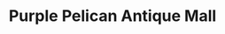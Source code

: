 ---
title: "Purple Pelican Antique Mall"
url: /florence/purple-pelican-antique-mall/
shop: Antiquitäten
---